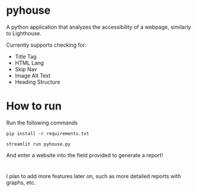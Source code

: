 # pyhouse

A python application that analyzes the accessibility of a webpage, similarly to Lighthouse.

Currently supports checking for:
- Title Tag
- HTML Lang
- Skip Nav
- Image Alt Text
- Heading Structure

# How to run
Run the following commands
```
pip install -r requirements.txt
```
```
streamlit run pyhouse.py
```

And enter a website into the field provided to generate a report!

# 

I plan to add more features later on, such as more detailed reports with graphs, etc.
